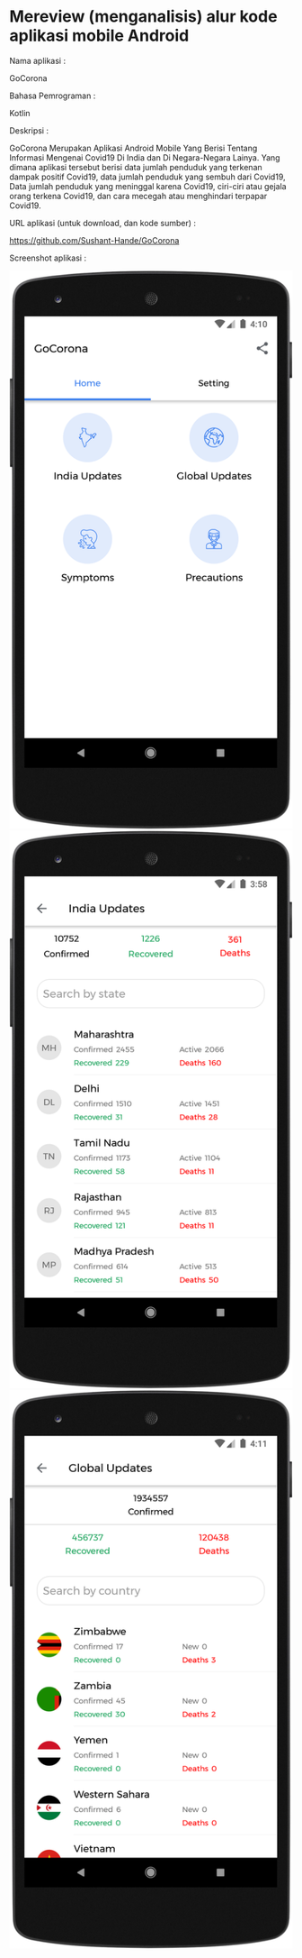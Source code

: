 Mereview (menganalisis) alur kode aplikasi mobile Android
==========================================================

Nama aplikasi :

GoCorona

Bahasa Pemrograman :

Kotlin

Deskripsi :

GoCorona Merupakan Aplikasi Android Mobile Yang Berisi Tentang Informasi Mengenai Covid19 Di India dan Di Negara-Negara Lainya.
Yang dimana aplikasi tersebut berisi data jumlah penduduk yang terkenan dampak positif Covid19, data jumlah penduduk yang sembuh dari
Covid19, Data jumlah penduduk yang meninggal karena Covid19, ciri-ciri atau gejala orang terkena Covid19, dan cara mecegah atau menghindari
terpapar Covid19.

URL aplikasi (untuk download, dan kode sumber) :

https://github.com/Sushant-Hande/GoCorona

Screenshot aplikasi :

![alt text](https://github.com/trimariaas27/Praktikum-Pemrograman-Mobile/blob/master/Covid19/gambar_1.png)               
![alt text](https://github.com/trimariaas27/Praktikum-Pemrograman-Mobile/blob/master/Covid19/india_updates.png)         
![alt text](https://github.com/trimariaas27/Praktikum-Pemrograman-Mobile/blob/master/Covid19/global_updates.png)
